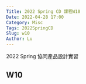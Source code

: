 ```yaml
---
Title: 2022 Spring CD 課程W10
Date: 2022-04-28 17:00
Category: Misc
Tags: 2022SpringCD
Slug: w10
Author: Lu
---
```


2022 Spring 協同產品設計實習

<!-- PELICAN_END_SUMMARY -->

W10
----

[w10_block_ui]:https://40923245-1.github.io/cd2022/content/w10_block_ui.html
[w10_nx_integ]:https://40923245-1.github.io/cd2022/content/w10_nx_integ.html
[w10_ssh]:https://40923245-1.github.io/cd2022/content/w10_ssh.html